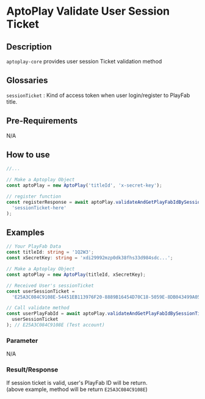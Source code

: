 # AptoPlay Validate User Session Ticket

## Description

`aptoplay-core` provides user session Ticket validation method

## Glossaries

`sessionTicket` : Kind of access token when user login/register to PlayFab title.

## Pre-Requirements

N/A

## How to use

```typescript
//...

// Make a Aptoplay Object
const aptoPlay = new AptoPlay('titleId', 'x-secret-key');

// register function
const registerResponse = await aptoPlay.validateAndGetPlayFabIdBySessionTicket(
  'sessionTicket-here'
);
```

## Examples

```typescript
// Your PlayFab Data
const titleId: string = '1Q2W3';
const xSecretKey: string = 'xdi29992mzp0dk38fhs33d984sdc...';

// Make a Aptoplay Object
const aptoPlay = new AptoPlay(titleId, xSecretKey);

// Received User's sessionTicket
const userSessionTicket =
  'E25A3C084C9108E-54451EB113976F20-8889B16454D70C18-5059E-8DB043499A05B39-UAGtR87fTAYmpZy2C0MUieqTPm7ngJcNUDgZH7b0pHE=';

// Call validate method
const userPlayFabId = await aptoPlay.validateAndGetPlayFabIdBySessionTicket(
  userSessionTicket
); // E25A3C084C9108E (Test account)
```

### Parameter

N/A

### Result/Response

If session ticket is valid, user's PlayFab ID will be return.  
(above example, method will be return `E25A3C084C9108E`)
